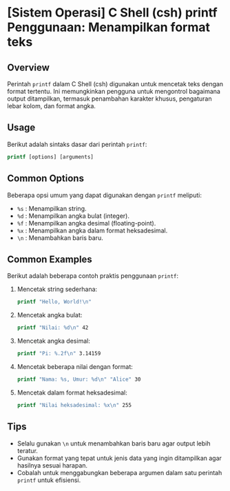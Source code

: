 # [Sistem Operasi] C Shell (csh) printf Penggunaan: Menampilkan format teks

## Overview
Perintah `printf` dalam C Shell (csh) digunakan untuk mencetak teks dengan format tertentu. Ini memungkinkan pengguna untuk mengontrol bagaimana output ditampilkan, termasuk penambahan karakter khusus, pengaturan lebar kolom, dan format angka.

## Usage
Berikut adalah sintaks dasar dari perintah `printf`:

```csh
printf [options] [arguments]
```

## Common Options
Beberapa opsi umum yang dapat digunakan dengan `printf` meliputi:

- `%s` : Menampilkan string.
- `%d` : Menampilkan angka bulat (integer).
- `%f` : Menampilkan angka desimal (floating-point).
- `%x` : Menampilkan angka dalam format heksadesimal.
- `\n` : Menambahkan baris baru.

## Common Examples
Berikut adalah beberapa contoh praktis penggunaan `printf`:

1. Mencetak string sederhana:
   ```csh
   printf "Hello, World!\n"
   ```

2. Mencetak angka bulat:
   ```csh
   printf "Nilai: %d\n" 42
   ```

3. Mencetak angka desimal:
   ```csh
   printf "Pi: %.2f\n" 3.14159
   ```

4. Mencetak beberapa nilai dengan format:
   ```csh
   printf "Nama: %s, Umur: %d\n" "Alice" 30
   ```

5. Mencetak dalam format heksadesimal:
   ```csh
   printf "Nilai heksadesimal: %x\n" 255
   ```

## Tips
- Selalu gunakan `\n` untuk menambahkan baris baru agar output lebih teratur.
- Gunakan format yang tepat untuk jenis data yang ingin ditampilkan agar hasilnya sesuai harapan.
- Cobalah untuk menggabungkan beberapa argumen dalam satu perintah `printf` untuk efisiensi.